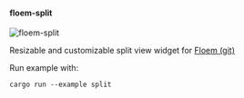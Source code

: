 #### floem-split

![floem-split](https://i.imgur.com/yOKUknI.png)

Resizable and customizable split view widget for [Floem (git)](https://github.com/lapce/floem)

Run example with:

    cargo run --example split
